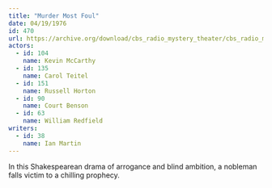 ```yaml
---
title: "Murder Most Foul"
date: 04/19/1976
id: 470
url: https://archive.org/download/cbs_radio_mystery_theater/cbs_radio_mystery_theater-0451-0500.zip/cbs_radio_mystery_theater-0451-0500%2Fcbsrmt_0470_murder_most_foul.mp3
actors:  
  - id: 104
    name: Kevin McCarthy  
  - id: 135
    name: Carol Teitel  
  - id: 151
    name: Russell Horton  
  - id: 90
    name: Court Benson  
  - id: 63
    name: William Redfield
writers:  
  - id: 38
    name: Ian Martin
---
```

In this Shakespearean drama of arrogance and blind ambition, a nobleman falls victim to a chilling prophecy.